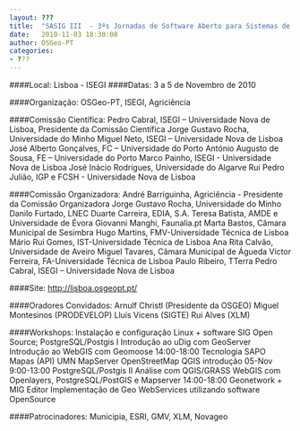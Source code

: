 ```yaml
---
layout: ???
title:  "SASIG III  - 3ªs Jornadas de Software Aberto para Sistemas de Informação Geográfica"
date:   2010-11-03 18:30:00
author: OSGeo-PT
categories:
- ???
---
```


[logo]: https://drive.google.com/open?id=0B495G9xDT1s9eEt3a3UyZmpxWnc&authuser=0  "Logo SASIG 3"

####Local:
Lisboa - ISEGI
####Datas:
3 a 5 de Novembro de 2010

####Organização:
OSGeo-PT, ISEGI, Agriciência

####Comissão Científica: 
Pedro Cabral, ISEGI – Universidade Nova de Lisboa, Presidente da Comissão Científica
Jorge Gustavo Rocha, Universidade do Minho
Miguel Neto, ISEGI – Universidade Nova de Lisboa
José Alberto Gonçalves, FC – Universidade do Porto
António Augusto de Sousa, FE – Universidade do Porto
Marco Painho, ISEGI - Universidade Nova de Lisboa
José Inácio Rodrigues, Universidade do Algarve
Rui Pedro Julião, IGP e FCSH - Universidade Nova de Lisboa 
 
####Comissão Organizadora:
André Barriguinha, Agriciência - Presidente da Comissão Organizadora
Jorge Gustavo Rocha, Universidade do Minho
Danilo Furtado, LNEC
Duarte Carreira, EDIA, S.A.
Teresa Batista, AMDE e Universidade de Évora
Giovanni Manghi, Faunalia.pt
Marta Bastos, Câmara Municipal de Sesimbra
Hugo Martins, FMV-Universidade Técnica de Lisboa
Mário Rui Gomes, IST-Universidade Técnica de Lisboa
Ana Rita Calvão, Universidade de Aveiro
Miguel Tavares, Câmara Municipal de Águeda
Victor Ferreira, FA-Universidade Técnica de Lisboa
Paulo Ribeiro, TTerra
Pedro Cabral, ISEGI – Universidade Nova de Lisboa

####Site:
http://lisboa.osgeopt.pt/

####Oradores Convidados:
Arnulf Christl (Presidente da OSGEO)
Miguel Montesinos (PRODEVELOP)
Lluís Vicens (SIGTE)
Rui Alves (XLM)
 
####Workshops:
Instalação e configuração Linux + software SIG Open Source; 
PostgreSQL/Postgis I
Introdução ao uDig com GeoServer
Introdução ao WebGIS com Geomoose
14:00-18:00	Tecnologia SAPO Mapas (API) 
UMN MapServer
OpenStreetMap
QGIS introdução
05-Nov	9:00-13:00	PostgreSQL/Postgis II
Análise com QGIS/GRASS
WebGIS com Openlayers, PostgreSQL/PostGIS e Mapserver
14:00-18:00	Geonetwork + MIG Editor
Implementação de Geo WebServices utilizando software OpenSource

####Patrocinadores:
Municipia, ESRI, GMV, XLM, Novageo